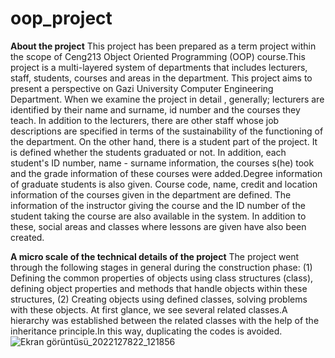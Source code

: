 # oop_project #
**About the project**
This project has been prepared as a term project within the scope of Ceng213 Object Oriented Programming (OOP) course.This project is a multi-layered system of departments that includes lecturers, staff, students, courses and areas in the department.
This project aims to present a perspective on Gazi University Computer Engineering Department.
When we examine the project in detail , generally; lecturers are identified by their name and surname, id number and the courses they teach. In addition to the lecturers, there are other staff whose job descriptions are specified in terms of the sustainability of the functioning of the department.
On the other hand, there is a student part of the project. It is defined whether the students graduated or not. In addition, each student's ID number, name - surname information, the courses s(he) took and the grade information of these courses were added.Degree information of graduate students is also given. 
Course code, name, credit and location information of the courses given in the department are defined. The information of the instructor giving the course and the ID number of the student taking the course are also available in the system.
In addition to these, social areas and classes where lessons are given have also been created.

**A micro scale of the technical details of the project**
 The project went through the following stages in general during the construction phase: (1) Defining the common properties of objects using class structures (class), defining object properties and methods that handle objects within these structures, (2) Creating objects using defined classes, solving problems with these objects.
At first glance, we see several related classes.A hierarchy was established between the related classes with the help of the inheritance principle.In this way, duplicating the codes is avoided.
![Ekran görüntüsü_2022127822_121856](https://user-images.githubusercontent.com/121099203/209103121-209e5d44-a094-480f-ae90-28449d998db8.png)






































